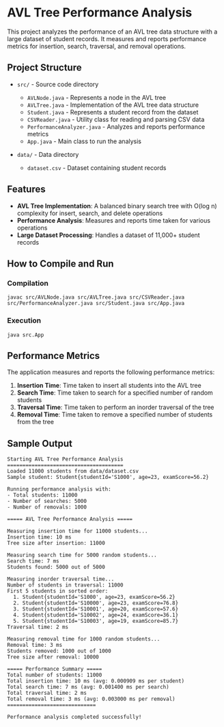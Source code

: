 # AVL Tree Performance Analysis

This project analyzes the performance of an AVL tree data structure with a large dataset of student records. It measures and reports performance metrics for insertion, search, traversal, and removal operations.

## Project Structure

- `src/` - Source code directory
  - `AVLNode.java` - Represents a node in the AVL tree
  - `AVLTree.java` - Implementation of the AVL tree data structure
  - `Student.java` - Represents a student record from the dataset
  - `CSVReader.java` - Utility class for reading and parsing CSV data
  - `PerformanceAnalyzer.java` - Analyzes and reports performance metrics
  - `App.java` - Main class to run the analysis

- `data/` - Data directory
  - `dataset.csv` - Dataset containing student records

## Features

- **AVL Tree Implementation**: A balanced binary search tree with O(log n) complexity for insert, search, and delete operations
- **Performance Analysis**: Measures and reports time taken for various operations
- **Large Dataset Processing**: Handles a dataset of 11,000+ student records

## How to Compile and Run

### Compilation

```
javac src/AVLNode.java src/AVLTree.java src/CSVReader.java src/PerformanceAnalyzer.java src/Student.java src/App.java
```

### Execution

```
java src.App
```

## Performance Metrics

The application measures and reports the following performance metrics:

1. **Insertion Time**: Time taken to insert all students into the AVL tree
2. **Search Time**: Time taken to search for a specified number of random students
3. **Traversal Time**: Time taken to perform an inorder traversal of the tree
4. **Removal Time**: Time taken to remove a specified number of students from the tree

## Sample Output

```
Starting AVL Tree Performance Analysis
======================================
Loaded 11000 students from data/dataset.csv
Sample student: Student{studentId='S1000', age=23, examScore=56.2}

Running performance analysis with:
- Total students: 11000
- Number of searches: 5000
- Number of removals: 1000

===== AVL Tree Performance Analysis =====

Measuring insertion time for 11000 students...
Insertion time: 10 ms
Tree size after insertion: 11000

Measuring search time for 5000 random students...
Search time: 7 ms
Students found: 5000 out of 5000

Measuring inorder traversal time...
Number of students in traversal: 11000
First 5 students in sorted order:
  1. Student{studentId='S1000', age=23, examScore=56.2}
  2. Student{studentId='S10000', age=23, examScore=76.8}
  3. Student{studentId='S10001', age=20, examScore=57.6}
  4. Student{studentId='S10002', age=24, examScore=36.1}
  5. Student{studentId='S10003', age=19, examScore=85.7}
Traversal time: 2 ms

Measuring removal time for 1000 random students...
Removal time: 3 ms
Students removed: 1000 out of 1000
Tree size after removal: 10000

===== Performance Summary =====
Total number of students: 11000
Total insertion time: 10 ms (avg: 0.000909 ms per student)
Total search time: 7 ms (avg: 0.001400 ms per search)
Total traversal time: 2 ms
Total removal time: 3 ms (avg: 0.003000 ms per removal)
=============================

Performance analysis completed successfully!